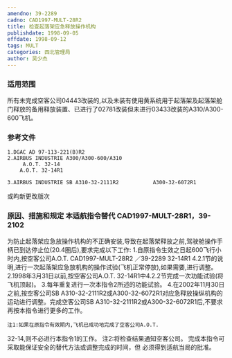 ```yaml
---
amendno: 39-2289
cadno: CAD1997-MULT-28R2
title: 检查起落架应急释放操作机构
publishdate: 1998-09-05
effdate: 1998-09-12
tags: MULT
categories: 西北管理局
author: 吴少杰
---
```


### 适用范围 
所有未完成空客公司04443改装的,以及未装有使用黄系统用于起落架及起落架舱门释放的备用释放装置、已进行了02781改装但未进行03433改装的A310/A300-600飞机。

### 参考文件
    1.DGAC AD 97-113-221(B)R2 
    2.AIRBUS INDUSTRIE A300/A300-600/A310 
         A.O.T. 32-14
        A.O.T. 32-14R1 

    3.AIRBUS INDUSTRIE SB A310-32-2111R2           A300-32-6072R1 
或昀新更改版次

### 原因、措施和规定 本适航指令替代 CAD1997-MULT-28R1，39-2102 
为防止起落架应急放操作机构的不正确安装,导致在起落架释放之前,驾驶舱操作手柄已到达停止位(20.4圈后),要求完成以下工作: 
    1.自原指令生效之日起600飞行小时内,按空客公司A.O.T. 
       CAD1997-MULT-28R2   ／39-2289 
32-14R1 4.2.1节的说明,进行一次起落架应急放机构的操作试验(飞机正常停放),如果需要,进行调整。 
    2.1998年3月31日以前,按空客公司A.O.T. 32-14R1中4.2.2节完成一次功能试验(将飞机顶起)。 
    3.每年重复进行一次本指令2所述的功能试验。 
    4.在2002年11月30日之前,按空客公司SB A310-32-2111R2或A300-32-6072R1对应急释放操纵机构的运动进行调整。完成空客公司SB A310-32-2111R2或A300-32-6072R1后,不要求再按本指令进行更多的工作。 

    注1:如果在原指令有效期内,飞机已成功地完成了空客公司A.O.T. 
32-14,则不必进行本指令1的工作。 注2:将检查结果通知空客公司。     完成本指令可采取能保证安全的替代方法或调整完成的时间，但
必须得到适航当局的批准。 
